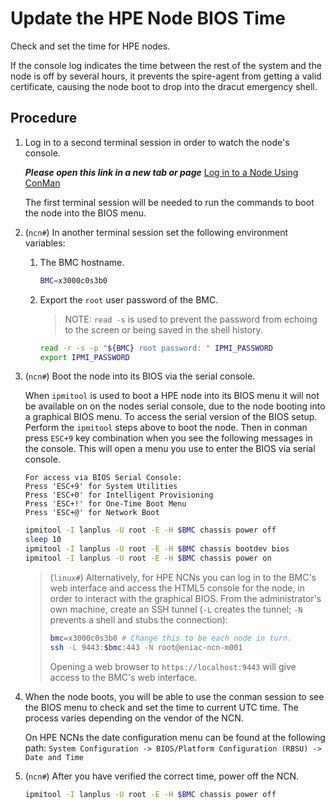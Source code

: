 # Update the HPE Node BIOS Time

Check and set the time for HPE nodes.

If the console log indicates the time between the rest of the system and the node is off by several hours, it prevents the spire-agent from getting a valid certificate, causing the node boot to drop into the dracut emergency shell.

## Procedure

1. Log in to a second terminal session in order to watch the node's console.

    ***Please open this link in a new tab or page*** [Log in to a Node Using ConMan](../conman/Log_in_to_a_Node_Using_ConMan.md)

    The first terminal session will be needed to run the commands to boot the node into the BIOS menu.

1. (`ncn#`) In another terminal session set the following environment variables:

    1. The BMC hostname.

        ```bash
        BMC=x3000c0s3b0
        ```

    1. Export the `root` user password of the BMC.

        > NOTE: `read -s` is used to prevent the password from echoing to the screen or
        > being saved in the shell history.

        ```bash
        read -r -s -p "${BMC} root password: " IPMI_PASSWORD
        export IPMI_PASSWORD
        ```

1. (`ncn#`) Boot the node into its BIOS via the serial console.

    When `ipmitool` is used to boot a HPE node into its BIOS menu it will not be available on on the nodes serial console, due to the node booting into a graphical BIOS menu. To access the serial version of the BIOS setup. Perform the `ipmitool` steps
    above to boot the node. Then in conman press `ESC+9` key combination when you see the following messages in the console. This will open a menu you use to enter the BIOS via serial console.

    ```text
    For access via BIOS Serial Console:
    Press 'ESC+9' for System Utilities
    Press 'ESC+0' for Intelligent Provisioning
    Press 'ESC+!' for One-Time Boot Menu
    Press 'ESC+@' for Network Boot
    ```

    ```bash
    ipmitool -I lanplus -U root -E -H $BMC chassis power off
    sleep 10
    ipmitool -I lanplus -U root -E -H $BMC chassis bootdev bios
    ipmitool -I lanplus -U root -E -H $BMC chassis power on
    ```

    > (`linux#`) Alternatively, for HPE NCNs you can log in to the BMC's web interface and access the HTML5 console for the node, in order to interact with the graphical BIOS.
    > From the administrator's own machine, create an SSH tunnel (`-L` creates the tunnel; `-N` prevents a shell and stubs the connection):
    >
    > ```bash
    > bmc=x3000c0s3b0 # Change this to be each node in turn.
    > ssh -L 9443:$bmc:443 -N root@eniac-ncn-m001
    > ```
    >
    > Opening a web browser to `https://localhost:9443` will give access to the BMC's web interface.

1. When the node boots, you will be able to use the conman session to see the BIOS menu to check and set the time to current UTC time. The process varies depending on the vendor of the NCN.

    On HPE NCNs the date configuration menu can be found at the following path: `System Configuration -> BIOS/Platform Configuration (RBSU) -> Date and Time`

1. (`ncn#`) After you have verified the correct time, power off the NCN.

    ```bash
    ipmitool -I lanplus -U root -E -H $BMC chassis power off
    ```
